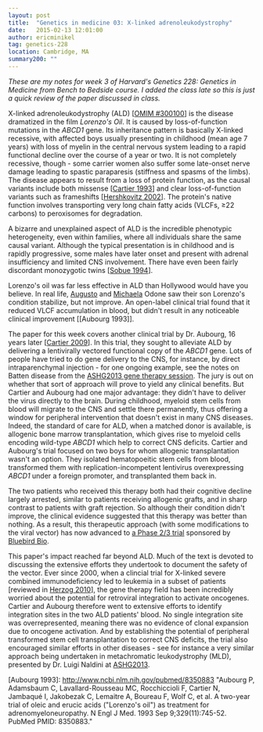```yaml
---
layout: post
title:  "Genetics in medicine 03: X-linked adrenoleukodystrophy"
date:   2015-02-13 12:01:00
author: ericminikel
tag: genetics-228
location: Cambridge, MA
summary200: ""
---
```


*These are my notes for week 3 of Harvard's Genetics 228: Genetics in Medicine from Bench to Bedside course. I added the class late so this is just a quick review of the paper discussed in class.*

X-linked adrenoleukodystrophy (ALD) [[OMIM #300100](http://www.omim.org/entry/300100)] is the disease dramatized in the film *Lorenzo's Oil*. It is caused by loss-of-function mutations in the *ABCD1* gene. Its inheritance pattern is basically X-linked recessive, with affected boys usually presenting in childhood (mean age 7 years) with loss of myelin in the central nervous system leading to a rapid functional decline over the course of a year or two. It is not completely recessive, though - some carrier women also suffer some late-onset nerve damage leading to spastic paraparesis (stiffness and spasms of the limbs). The disease appears to result from a loss of protein function, as the causal variants include both missense [[Cartier 1993]] and clear loss-of-function variants such as frameshifts [[Hershkovitz 2002]]. The protein's native function involves transporting very long chain fatty acids (VLCFs, &ge;22 carbons) to peroxisomes for degradation.

A bizarre and unexplained aspect of ALD is the incredible phenotypic heterogeneity, even within families, where all individuals share the same causal variant. Although the typical presentation is in childhood and is rapidly progressive, some males have later onset and present with adrenal insufficiency and limited CNS involvement. There have even been fairly discordant monozygotic twins [[Sobue 1994]].

Lorenzo's oil was far less effective in ALD than Hollywood would have you believe. In real life, [Augusto](http://www.economist.com/news/obituary/21589838-augusto-odone-world-bank-economist-who-derived-lorenzos-oil-treat-his-son-died-october) and [Michaela](http://www.nytimes.com/2000/06/13/us/michaela-odone-61-the-lorenzo-s-oil-mother.html) Odone saw their son Lorenzo's condition stabilize, but not improve. An open-label clinical trial found that it reduced VLCF accumulation in blood, but didn't result in any noticeable clinical improvement [[Aubourg 1993]].

The paper for this week covers another clinical trial by Dr. Aubourg, 16 years later [[Cartier 2009]]. In this trial, they sought to alleviate ALD by delivering a lentivirally vectored functional copy of the *ABCD1* gene. Lots of people have tried to do gene delivery to the CNS, for instance, by direct intraparenchymal injection - for one ongoing example, see the notes on Batten disease from the [ASHG2013 gene therapy session](http://www.cureffi.org/2013/10/26/highlights-of-ashg2013/). The jury is out on whether that sort of approach will prove to yield any clinical benefits. But Cartier and Aubourg had one major advantage: they didn't have to deliver the virus directly to the brain. During childhood, myeloid stem cells from blood will migrate to the CNS and settle there permanently, thus offering a window for peripheral intervention that doesn't exist in many CNS diseases. Indeed, the standard of care for ALD, when a matched donor is available, is allogenic bone marrow transplantation, which gives rise to myeloid cells encoding wild-type *ABCD1* which help to correct CNS deficits. Cartier and Aubourg's trial focused on two boys for whom allogenic transplantation wasn't an option. They isolated hematopoeitic stem cells from blood, transformed them with replication-incompetent lentivirus overexpressing *ABCD1* under a foreign promoter, and transplanted them back in.

The two patients who received this therapy both had their cognitive decline largely arrested, similar to patients receiving allogenic grafts, and in sharp contrast to patients with graft rejection. So although their condition didn't improve, the clinical evidence suggested that this therapy was better than nothing. As a result, this therapeutic approach (with some modifications to the viral vector) has now advanced to [a Phase 2/3 trial](https://clinicaltrials.gov/ct2/show/NCT01896102) sponsored by [Bluebird Bio](http://www.bluebirdbio.com/product-ald.php).

This paper's impact reached far beyond ALD. Much of the text is devoted to discussing the extensive efforts they undertook to document the safety of the vector. Ever since 2000, when a clincial trial for X-linked severe combined immunodeficiency led to leukemia in a subset of patients [reviewed in [Herzog 2010]], the gene therapy field has been incredibly worried about the potential for retroviral integration to activate oncogenes. Cartier and Aubourg therefore went to extensive efforts to identify integration sites in the two ALD patients' blood. No single integration site was overrepresented, meaning there was no evidence of clonal expansion due to oncogene activation. And by establishing the potential of peripheral transformed stem cell transplantation to correct CNS deficits, the trial also encouraged similar efforts in other diseases - see for instance a very similar approach being undertaken in metachromatic leukodystrophy (MLD), presented by Dr. Luigi Naldini at [ASHG2013](http://www.cureffi.org/2013/10/26/highlights-of-ashg2013/).

[Cartier 2009]: http://www.ncbi.nlm.nih.gov/pubmed/19892975 "Cartier N, Hacein-Bey-Abina S, Bartholomae CC, Veres G, Schmidt M, Kutschera I, Vidaud M, Abel U, Dal-Cortivo L, Caccavelli L, Mahlaoui N, Kiermer V, Mittelstaedt D, Bellesme C, Lahlou N, Lefrère F, Blanche S, Audit M, Payen E, Leboulch P, l'Homme B, Bougnères P, Von Kalle C, Fischer A, Cavazzana-Calvo M, Aubourg P. Hematopoietic stem cell gene therapy with a lentiviral vector in X-linked adrenoleukodystrophy. Science. 2009 Nov 6;326(5954):818-23. doi: 10.1126/science.1171242. PubMed PMID: 19892975."

[Cartier 1993]: http://www.ncbi.nlm.nih.gov/pubmed/7904210 "Cartier N, Sarde CO, Douar AM, Mosser J, Mandel JL, Aubourg P. Abnormal messenger RNA expression and a missense mutation in patients with X-linked adrenoleukodystrophy. Hum Mol Genet. 1993 Nov;2(11):1949-51. PubMed PMID: 7904210."

[Hershkovitz 2002]: http://www.ncbi.nlm.nih.gov/pubmed/12210797 "Hershkovitz E, Narkis G, Shorer Z, Moser AB, Watkins PA, Moser HW, Manor E. Cerebral X-linked adrenoleukodystrophy in a girl with Xq27-Ter deletion. Ann Neurol. 2002 Aug;52(2):234-7. PubMed PMID: 12210797."

[Sobue 1994]: http://www.ncbi.nlm.nih.gov/pubmed/7998779 "Sobue G, Ueno-Natsukari I, Okamoto H, Connell TA, Aizawa I, Mizoguchi K, Honma M, Ishikawa G, Mitsuma T, Natsukari N. Phenotypic heterogeneity of an adult form  of adrenoleukodystrophy in monozygotic twins. Ann Neurol. 1994 Dec;36(6):912-5. PubMed PMID: 7998779."

[Aubourg 1993]: http://www.ncbi.nlm.nih.gov/pubmed/8350883 "Aubourg P, Adamsbaum C, Lavallard-Rousseau MC, Rocchiccioli F, Cartier N, Jambaqué I, Jakobezak C, Lemaitre A, Boureau F, Wolf C, et al. A two-year trial of oleic and erucic acids ("Lorenzo's oil") as treatment for adrenomyeloneuropathy. N Engl J Med. 1993 Sep 9;329(11):745-52. PubMed PMID: 8350883."

[Herzog 2010]: http://www.ncbi.nlm.nih.gov/pubmed/21042293/ "Herzog RW. Gene therapy for SCID-X1: round 2. Mol Ther. 2010 Nov;18(11):1891.  doi: 10.1038/mt.2010.228. PubMed PMID: 21042293; PubMed Central PMCID: PMC2990525."
